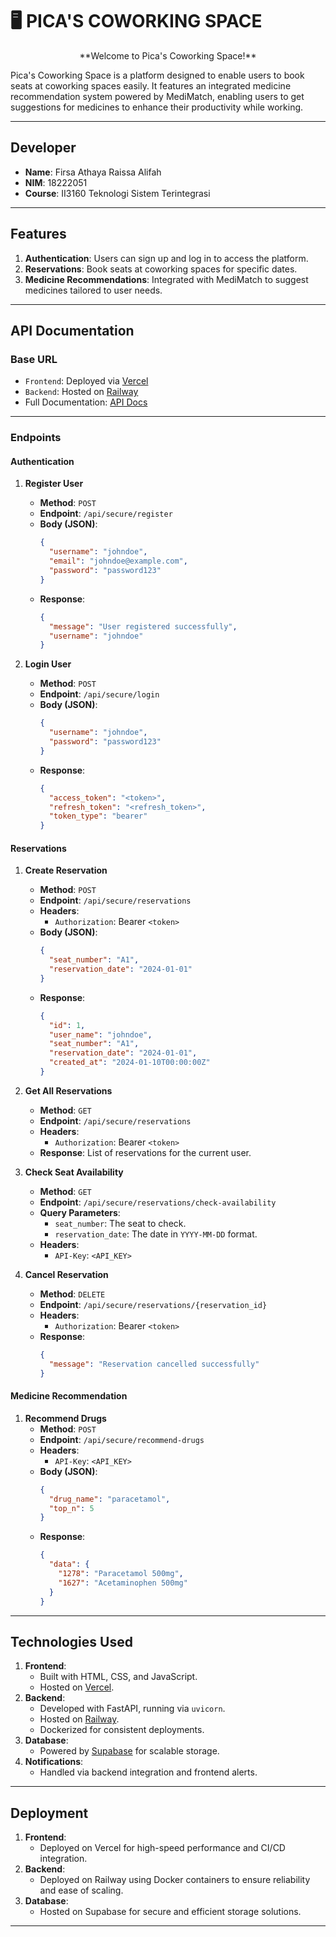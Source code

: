 # 🖥️ PICA'S COWORKING SPACE

<p align="center">
  **Welcome to Pica's Coworking Space!**
</p>

Pica's Coworking Space is a platform designed to enable users to book seats at coworking spaces easily. It features an integrated medicine recommendation system powered by MediMatch, enabling users to get suggestions for medicines to enhance their productivity while working.

---

## **Developer**
- **Name**: Firsa Athaya Raissa Alifah  
- **NIM**: 18222051  
- **Course**: II3160 Teknologi Sistem Terintegrasi  

---

## **Features**
1. **Authentication**: Users can sign up and log in to access the platform.  
2. **Reservations**: Book seats at coworking spaces for specific dates.  
3. **Medicine Recommendations**: Integrated with MediMatch to suggest medicines tailored to user needs.  

---

## **API Documentation**

### **Base URL**
- `Frontend`: Deployed via [Vercel](https://vercel.com/)  
- `Backend`: Hosted on [Railway](https://railway.app/)  
- Full Documentation: [API Docs](https://coworkingspace.up.railway.app/docs)

---

### **Endpoints**
#### **Authentication**
1. **Register User**
   - **Method**: `POST`
   - **Endpoint**: `/api/secure/register`
   - **Body (JSON)**:
     ```json
     {
       "username": "johndoe",
       "email": "johndoe@example.com",
       "password": "password123"
     }
     ```
   - **Response**:
     ```json
     {
       "message": "User registered successfully",
       "username": "johndoe"
     }
     ```

2. **Login User**
   - **Method**: `POST`
   - **Endpoint**: `/api/secure/login`
   - **Body (JSON)**:
     ```json
     {
       "username": "johndoe",
       "password": "password123"
     }
     ```
   - **Response**:
     ```json
     {
       "access_token": "<token>",
       "refresh_token": "<refresh_token>",
       "token_type": "bearer"
     }
     ```

#### **Reservations**
1. **Create Reservation**
   - **Method**: `POST`
   - **Endpoint**: `/api/secure/reservations`
   - **Headers**:
     - `Authorization`: Bearer `<token>`
   - **Body (JSON)**:
     ```json
     {
       "seat_number": "A1",
       "reservation_date": "2024-01-01"
     }
     ```
   - **Response**:
     ```json
     {
       "id": 1,
       "user_name": "johndoe",
       "seat_number": "A1",
       "reservation_date": "2024-01-01",
       "created_at": "2024-01-10T00:00:00Z"
     }
     ```

2. **Get All Reservations**
   - **Method**: `GET`
   - **Endpoint**: `/api/secure/reservations`
   - **Headers**:
     - `Authorization`: Bearer `<token>`
   - **Response**: List of reservations for the current user.

3. **Check Seat Availability**
   - **Method**: `GET`
   - **Endpoint**: `/api/secure/reservations/check-availability`
   - **Query Parameters**:
     - `seat_number`: The seat to check.
     - `reservation_date`: The date in `YYYY-MM-DD` format.
   - **Headers**:
     - `API-Key`: `<API_KEY>`

4. **Cancel Reservation**
   - **Method**: `DELETE`
   - **Endpoint**: `/api/secure/reservations/{reservation_id}`
   - **Headers**:
     - `Authorization`: Bearer `<token>`
   - **Response**:
     ```json
     {
       "message": "Reservation cancelled successfully"
     }
     ```

#### **Medicine Recommendation**
1. **Recommend Drugs**
   - **Method**: `POST`
   - **Endpoint**: `/api/secure/recommend-drugs`
   - **Headers**:
     - `API-Key`: `<API_KEY>`
   - **Body (JSON)**:
     ```json
     {
       "drug_name": "paracetamol",
       "top_n": 5
     }
     ```
   - **Response**:
     ```json
     {
       "data": {
         "1278": "Paracetamol 500mg",
         "1627": "Acetaminophen 500mg"
       }
     }
     ```

---

## **Technologies Used**
1. **Frontend**:
   - Built with HTML, CSS, and JavaScript.
   - Hosted on [Vercel](https://vercel.com/).
2. **Backend**:
   - Developed with FastAPI, running via `uvicorn`.
   - Hosted on [Railway](https://railway.app/).
   - Dockerized for consistent deployments.
3. **Database**:
   - Powered by [Supabase](https://supabase.com/) for scalable storage.
4. **Notifications**:
   - Handled via backend integration and frontend alerts.

---

## **Deployment**
1. **Frontend**:
   - Deployed on Vercel for high-speed performance and CI/CD integration.
2. **Backend**:
   - Deployed on Railway using Docker containers to ensure reliability and ease of scaling.
3. **Database**:
   - Hosted on Supabase for secure and efficient storage solutions.

---
